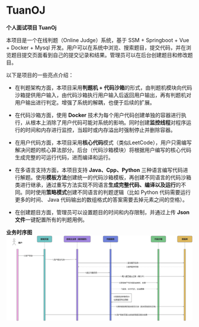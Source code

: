 # TuanOJ
**个人面试项目 TuanOj**

本项目是一个在线判题（Online Judge）系统，基于 SSM + Springboot + Vue + Docker + Mysql 开发。用户可以在系统中浏览、搜索题目，提交代码，并在浏览题目提交页面看到自己的提交记录和结果。管理员可以在后台创建题目和修改题目。

以下是项目的一些亮点介绍：

- 在判题架构方面，本项目采用**判题机 + 代码沙箱**的形式，由判题机模块向代码沙箱提供用户输入，由代码沙箱执行用户输入后返回用户输出，再有判题机对用户输出进行判定。增强了系统的解耦，也便于后续的扩展。

- 在代码沙箱方面，使用 **Docker** 技术为每个用户代码创建单独的容器进行执行，从根本上消除了用户代码可能对系统的影响。同时创建**监控线程**对程序运行的时间和内存进行监控，当超时或内存溢出时强制停止并删除容器。

- 在用户代码方面，本项目采用**核心代码**模式（类似LeetCode），用户只需编写解决问题的核心算法部分。后台（代码沙箱模块）将根据用户编写的核心代码生成完整的可运行代码，进而编译和运行。

- 在多语言支持方面，本项目支持 **Java、Cpp、Python** 三种语言编写代码进行解题。使用**模板方法**创建统一的代码沙箱模板，再创建不同语言的代码沙箱类进行继承，通过重写方法实现不同语言**生成完整代码、编译以及运行**的不同。同时使用**策略模式**创建不同语言的判题逻辑（比如 Python 代码需要运行更多的时间、 Java 代码输出的数组格式的答案需要去掉元素之间的空格）。
- 在创建题目方面，管理员可以设置题目的时间和内存限制，并通过上传 **Json 文件**一键配置所有的判题用例。


**业务时序图**
![img](./.assets/tuanoj流程图.jpg)
